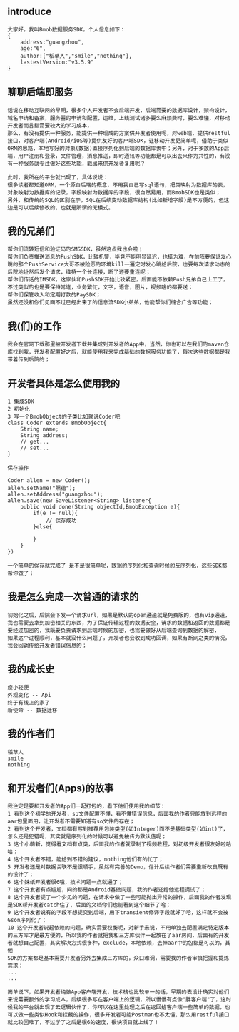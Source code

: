 ## introduce
    大家好，我叫Bmob数据服务SDK，个人信息如下：
    {
        address:"guangzhou",
        age:"6",
        author:["稻草人","smile","nothing"],
        lastestVersion:"v3.5.9"
    }
## 聊聊后端即服务    
    话说在移动互联网的早期，很多个人开发者不会后端开发，后端需要的数据库设计，架构设计，域名申请和备案，服务器的申请和配置，运维，上线测试诸多要么麻烦费时，要么难懂，对移动开发者而言都需要较大的学习成本，
    那么，有没有提供一种服务，能提供一种现成的方案供开发者使用呢，对web端，提供restful接口，对客户端(Android/iOS等)提供友好的客户端SDK，让移动开发更简单呢，借助于类似ORM的思路，本地写好的对象(数据)直接序列化到后端的数据库表中；另外，对于多数的App后端，用户注册和登录，文件管理，消息推送，即时通讯等功能都是可以出去来作为共性的，有没有一种服务就专注做好这些功能，戳出来供开发者复用呢？
    
    此时，我所在的平台就出现了，具体说说：
    很多读者都知道ORM，一个源自后端的概念，不用我自己写sql语句，把类映射为数据库的表，对象映射为数据库的记录，字段映射为数据库的字段，很自然易用，而BmobSDK也是类似；
    另外，和传统的SQL的区别在于，SQL在后续变动数据库结构(比如新增字段)是不方便的，但这边是可以后续修改的，也就是所谓的无模式。
    
## 我的兄弟们
    帮你们流转短信和验证码的SMSSDK，虽然这点我也会啦；
    帮你们负责推送消息的PushSDK，比较机警，毕竟不能明显延迟，也挺为难，在前阵要保证发心跳的那个PushService大哥不被险恶的环境kill一遍定时发心跳给后院，也要每次请求动态的后院地址然后发个请求，维持一个长连接，断了还要重连呢；
    帮你们传话的IMSDK，这家伙和PushSDK开始比较紧密，后面能不依赖Push兄弟自己上工了，不过类似的也是要保持常连，业务繁忙，文字，语音，图片，视频啥的都要送；
    帮你们保管收入和定期打款的PaySDK；
    虽然还没和你们见面不过已经出来了的信息流SDK小弟弟，他能帮你们缝合广告等功能；
## 我(们)的工作
    我会在官网下载那里被开发者下载并集成到开发者的App中，当然，你也可以在我们的maven仓库找到我，开发者配置好之后，就能使用我来完成基础的数据服务功能了，每次这些数据都是我带着传到后院的；
## 开发者具体是怎么使用我的
    1 集成SDK
    2 初始化
    3 写一个BmobObject的子类比如就说Coder吧
    class Coder extends BmobObject{
        String name;
        String address;
        // get...
        // set...
    }
    
    保存操作
    
    Coder allen = new Coder();
    allen.setName("照蕴");
    allen.setAddress("guangzhou");
    allen.save(new SaveListener<String> listener{
        public void done(String objectId,BmobException e){
            if(e != null){
                // 保存成功 
            }else{
            
            }
        }
    })
    
    一个简单的保存就完成了 是不是很简单呢，数据的序列化和查询时候的反序列化，这些SDK都帮你做了；
## 我是怎么完成一次普通的请求的
    初始化之后，后院会下发一个请求url，如果是默认的open通道就是免费版的，也有vip通道，我也需要去拿到加密相关的东西，为了保证传输过程的数据安全，请求的数据和返回的数据都是要经过加密的，我既要负责请求到后端时候的加密，也需要做好从后端查询到数据的解密，
    如果这个过程顺利，基本就没什么问题了，开发者也会收到成功回调，如果有断网之类的情况，我会回调传给开发者错误信息的；
## 我的成长史
    瘦小轻便
    外观变化 -- Api
    终于有线上的家了
    新使命 -- 数据迁移
    
## 我的作者们
    稻草人
    smile
    nothing
## 和开发者们(Apps)的故事
    我注定是要和开发者的App们一起打包的，看下他们使用我的细节：
    1 看到这个初学的开发者，so文件配置不懂，看不懂错误信息，后面我的作者只能放到远程的aar包里面用，让开发者不需要知道有so文件的存在；
    2 看到这个开发者，文档都有写到推荐用包装类型(如Integer)而不是基础类型(如int)了，怎么还是犯错呢，其实就是序列化的时候可以避免被传为默认值呢；
    3 这个小萌新，觉得看文档有点类，后面我的作者就录制了视频教程，对初级开发者很友好啦哈哈；
    4 这个开发者不错，能给到不错的建议，nothing他们有的忙了；
    5 开发者还是对数据关联不是很顺手，虽然有完善的Demo，估计后续作者们需要重新改良既有的设计了；
    6 这个妹纸开发者很6哦，技术问题一点就通了；
    7 这个开发者有点尴尬，问的都是Android基础问题，我的作者还给他远程调试了；
    8 这个开发者提了一个少见的问题，在请求中做了一些可能抛出异常的操作，后面我的作者发现是SDK帮开发者catch住了，后面的文档你们也能看到这个细节了哈；
    9 这个开发者说有的字段不想提交到后端，用下transient修饰字段就好了哈，这样就不会被Gson序列化了；
    10 这个开发者说起依赖的问题，确实需要权衡呢，对新手来说，不用单独去配置满足特定版本的三方库才是最方便的，所以我的作者就把我和三方库伙伴一起放在了aar房间，后面有的开发者就想自己配置，其实解决方式很多种，exclude，本地依赖，去掉aar中的包都是可以的，其他
    SDK的方案都是基本需要开发者另外去集成三方库的，众口难调，需要我的作者审慎把握和提炼需求；
    ...
    ...
    
    简单说下，如果开发者纯做App客户端开发，技术栈也比较单一的话，早期的表设计确实对他们来说需要额外的学习成本，后续很多写在客户端上的逻辑，所以慢慢有点像"胖客户端"了，这时候我的平台就出现了云逻辑伙伴了，你可以在这里处理之后在返回给客户端一些简单的数据，也可以做一些类似Hook和拦截的操作，很多开发者可能Postman也不太懂，那么用restful接口就比较困难了，不过学了之后是很6的速度，很快项目就上线了！
    
